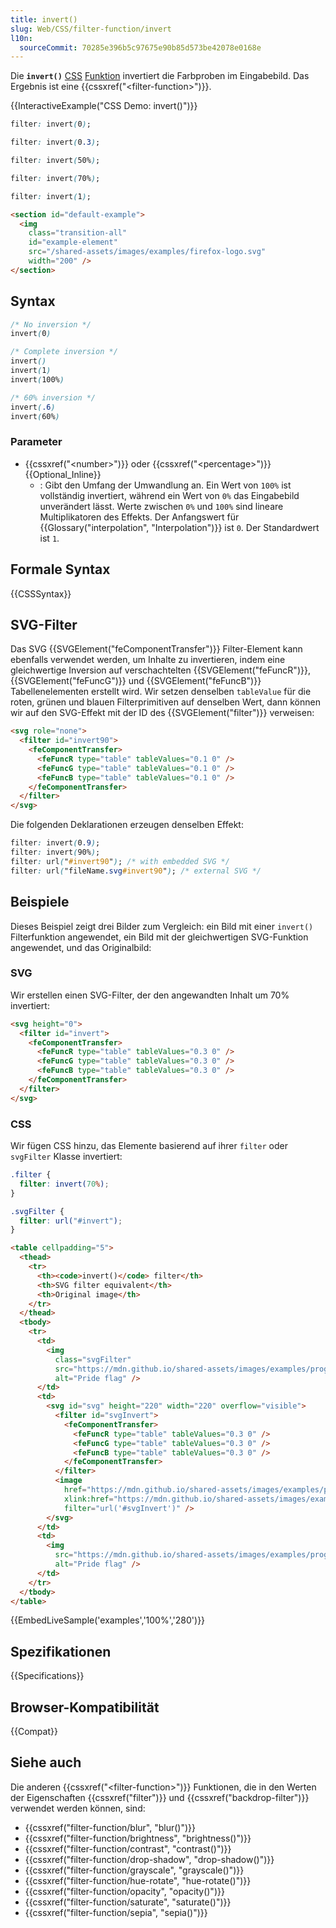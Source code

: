 ```yaml
---
title: invert()
slug: Web/CSS/filter-function/invert
l10n:
  sourceCommit: 70285e396b5c97675e90b85d573be42078e0168e
---
```


Die **`invert()`** [CSS](/de/docs/Web/CSS) [Funktion](/de/docs/Web/CSS/CSS_values_and_units/CSS_value_functions) invertiert die Farbproben im Eingabebild. Das Ergebnis ist eine {{cssxref("&lt;filter-function&gt;")}}.

{{InteractiveExample("CSS Demo: invert()")}}

```css interactive-example-choice
filter: invert(0);
```

```css interactive-example-choice
filter: invert(0.3);
```

```css interactive-example-choice
filter: invert(50%);
```

```css interactive-example-choice
filter: invert(70%);
```

```css interactive-example-choice
filter: invert(1);
```

```html interactive-example
<section id="default-example">
  <img
    class="transition-all"
    id="example-element"
    src="/shared-assets/images/examples/firefox-logo.svg"
    width="200" />
</section>
```

## Syntax

```css
/* No inversion */
invert(0)

/* Complete inversion */
invert()
invert(1)
invert(100%)

/* 60% inversion */
invert(.6)
invert(60%)
```

### Parameter

- {{cssxref("&lt;number&gt;")}} oder {{cssxref("&lt;percentage&gt;")}} {{Optional_Inline}}
  - : Gibt den Umfang der Umwandlung an. Ein Wert von `100%` ist vollständig invertiert, während ein Wert von `0%` das Eingabebild unverändert lässt. Werte zwischen `0%` und `100%` sind lineare Multiplikatoren des Effekts. Der Anfangswert für {{Glossary("interpolation", "Interpolation")}} ist `0`. Der Standardwert ist `1`.

## Formale Syntax

{{CSSSyntax}}

## SVG-Filter

Das SVG {{SVGElement("feComponentTransfer")}} Filter-Element kann ebenfalls verwendet werden, um Inhalte zu invertieren, indem eine gleichwertige Inversion auf verschachtelten {{SVGElement("feFuncR")}}, {{SVGElement("feFuncG")}} und {{SVGElement("feFuncB")}} Tabellenelementen erstellt wird. Wir setzen denselben `tableValue` für die roten, grünen und blauen Filterprimitiven auf denselben Wert, dann können wir auf den SVG-Effekt mit der ID des {{SVGElement("filter")}} verweisen:

```html
<svg role="none">
  <filter id="invert90">
    <feComponentTransfer>
      <feFuncR type="table" tableValues="0.1 0" />
      <feFuncG type="table" tableValues="0.1 0" />
      <feFuncB type="table" tableValues="0.1 0" />
    </feComponentTransfer>
  </filter>
</svg>
```

Die folgenden Deklarationen erzeugen denselben Effekt:

```css
filter: invert(0.9);
filter: invert(90%);
filter: url("#invert90"); /* with embedded SVG */
filter: url("fileName.svg#invert90"); /* external SVG */
```

## Beispiele

Dieses Beispiel zeigt drei Bilder zum Vergleich: ein Bild mit einer `invert()` Filterfunktion angewendet, ein Bild mit der gleichwertigen SVG-Funktion angewendet, und das Originalbild:

### SVG

Wir erstellen einen SVG-Filter, der den angewandten Inhalt um 70% invertiert:

```html
<svg height="0">
  <filter id="invert">
    <feComponentTransfer>
      <feFuncR type="table" tableValues="0.3 0" />
      <feFuncG type="table" tableValues="0.3 0" />
      <feFuncB type="table" tableValues="0.3 0" />
    </feComponentTransfer>
  </filter>
</svg>
```

### CSS

Wir fügen CSS hinzu, das Elemente basierend auf ihrer `filter` oder `svgFilter` Klasse invertiert:

```css
.filter {
  filter: invert(70%);
}

.svgFilter {
  filter: url("#invert");
}
```

```html hidden
<table cellpadding="5">
  <thead>
    <tr>
      <th><code>invert()</code> filter</th>
      <th>SVG filter equivalent</th>
      <th>Original image</th>
    </tr>
  </thead>
  <tbody>
    <tr>
      <td>
        <img
          class="svgFilter"
          src="https://mdn.github.io/shared-assets/images/examples/progress-pride-flag.jpg"
          alt="Pride flag" />
      </td>
      <td>
        <svg id="svg" height="220" width="220" overflow="visible">
          <filter id="svgInvert">
            <feComponentTransfer>
              <feFuncR type="table" tableValues="0.3 0" />
              <feFuncG type="table" tableValues="0.3 0" />
              <feFuncB type="table" tableValues="0.3 0" />
            </feComponentTransfer>
          </filter>
          <image
            href="https://mdn.github.io/shared-assets/images/examples/progress-pride-flag.jpg"
            xlink:href="https://mdn.github.io/shared-assets/images/examples/progress-pride-flag.jpg"
            filter="url('#svgInvert')" />
        </svg>
      </td>
      <td>
        <img
          src="https://mdn.github.io/shared-assets/images/examples/progress-pride-flag.jpg"
          alt="Pride flag" />
      </td>
    </tr>
  </tbody>
</table>
```

{{EmbedLiveSample('examples','100%','280')}}

## Spezifikationen

{{Specifications}}

## Browser-Kompatibilität

{{Compat}}

## Siehe auch

Die anderen {{cssxref("&lt;filter-function&gt;")}} Funktionen, die in den Werten der Eigenschaften {{cssxref("filter")}} und {{cssxref("backdrop-filter")}} verwendet werden können, sind:

- {{cssxref("filter-function/blur", "blur()")}}
- {{cssxref("filter-function/brightness", "brightness()")}}
- {{cssxref("filter-function/contrast", "contrast()")}}
- {{cssxref("filter-function/drop-shadow", "drop-shadow()")}}
- {{cssxref("filter-function/grayscale", "grayscale()")}}
- {{cssxref("filter-function/hue-rotate", "hue-rotate()")}}
- {{cssxref("filter-function/opacity", "opacity()")}}
- {{cssxref("filter-function/saturate", "saturate()")}}
- {{cssxref("filter-function/sepia", "sepia()")}}
